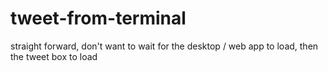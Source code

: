 # tweet-from-terminal
straight forward, don't want to wait for the desktop / web app to load, then the tweet box to load

